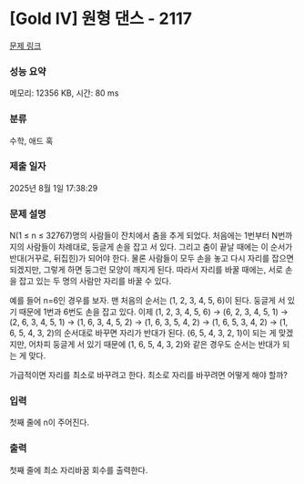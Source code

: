 # [Gold IV] 원형 댄스 - 2117 

[문제 링크](https://www.acmicpc.net/problem/2117) 

### 성능 요약

메모리: 12356 KB, 시간: 80 ms

### 분류

수학, 애드 혹

### 제출 일자

2025년 8월 1일 17:38:29

### 문제 설명

<p>N(1 ≤ n ≤ 32767)명의 사람들이 잔치에서 춤을 추게 되었다. 처음에는 1번부터 N번까지의 사람들이 차례대로, 둥글게 손을 잡고 서 있다. 그리고 춤이 끝날 때에는 이 순서가 반대(거꾸로, 뒤집힌)가 되어야 한다. 물론 사람들이 모두 손을 놓고 다시 자리를 잡으면 되겠지만, 그렇게 하면 둥그런 모양이 깨지게 된다. 따라서 자리를 바꿀 때에는, 서로 손을 잡고 있는 두 명의 사람만 자리를 바꿀 수 있다.</p>

<p>예를 들어 n=6인 경우를 보자. 맨 처음의 순서는 (1, 2, 3, 4, 5, 6)이 된다. 둥글게 서 있기 때문에 1번과 6번도 손을 잡고 있다. 이제 (1, 2, 3, 4, 5, 6) → (6, 2, 3, 4, 5, 1) → (2, 6, 3, 4, 5, 1) → (1, 6, 3, 4, 5, 2) → (1, 6, 3, 5, 4, 2) → (1, 6, 5, 3, 4, 2) → (1, 6, 5, 4, 3, 2)의 순서대로 바꾸면 자리가 반대가 된다. (6, 5, 4, 3, 2, 1)이 되는 게 맞겠지만, 어차피 둥글게 서 있기 때문에 (1, 6, 5, 4, 3, 2)와 같은 경우도 순서는 반대가 되는 게 맞다.</p>

<p>가급적이면 자리를 최소로 바꾸려고 한다. 최소로 자리를 바꾸려면 어떻게 해야 할까?</p>

### 입력 

 <p>첫째 줄에 n이 주어진다.</p>

### 출력 

 <p>첫째 줄에 최소 자리바꿈 회수를 출력한다.</p>

